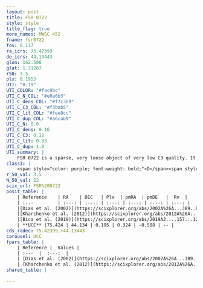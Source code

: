 ```yaml
---
layout: post
title: FSR 0722
style: style
title_flag: true
more_names: MWSC 452
fname: fsr0722
fov: 0.117
ra_icrs: 75.42399
de_icrs: 44.13443
glon: 162.508
glat: 1.31267
r50: 3.5
plx: 0.1953
UTI: "0.19"
UTI_COLOR: "#fac9bc"
UTI_C_N_COL: "#e0a6b3"
UTI_C_dens_COL: "#f7c3b9"
UTI_C_C3_COL: "#f3bab5"
UTI_C_lit_COL: "#fee8cc"
UTI_C_dup_COL: "#a6cab9"
UTI_C_N: 0.0
UTI_C_dens: 0.16
UTI_C_C3: 0.12
UTI_C_lit: 0.33
UTI_C_dup: 1.0
UTI_summary: |
    FSR 0722 is a sparse, very loose object of very low C3 quality. It is poorly studied in the literature, with no articles listed in the last 6 years.<br><br><span style="color: #99180f; font-weight: bold;">Warning: </span>contains less than 25 stars with <i>P>0.5</i> estimated.
class3: |
    <span style="color: purple; font-weight: bold;">D</span><span style="color: red; font-weight: bold;">C</span>
r_50_val: 3.5
N_50_val: 22
scix_url: FSR%200722
posit_table: |
    | Reference    | RA    | DEC   | Plx  | pmRA  | pmDE   |  Rv  |
    | :---         | :---: | :---: | :---: | :---: | :---: | :---: |
    |[Dias et al. (2002)](https://scixplorer.org/abs/2002A%26A...389..871D) | 75.454 | 44.128 | -- | -1.25 | -4.59 | -- |
    |[Kharchenko et al. (2012)](https://scixplorer.org/abs/2012A%26A...543A.156K) | 75.465 | 44.13 | -- | -1.25 | -4.59 | -- |
    |[Bica et al. (2019)](https://scixplorer.org/abs/2019AJ....157...12B) | 75.461 | 44.132 | -- | -- | -- | -- |
    | **UCC** |75.424 | 44.134 | 0.195 | 0.324 | -0.588 | -- | 
cds_radec: 75.42399,+44.13443
carousel: UCC
fpars_table: |
    | Reference |  Values |
    | :---  |  :---:  |
    | [Dias et al. (2002)](https://scixplorer.org/abs/2002A%26A...389..871D) | `E(B-V)=0.999, Dist=2501.0, Age=8.8` |
    | [Kharchenko et al. (2012)](https://scixplorer.org/abs/2012A%26A...543A.156K) | `e_bv=0.999, distance=2501, log_age=8.8` |
shared_table: |
    
---
```

